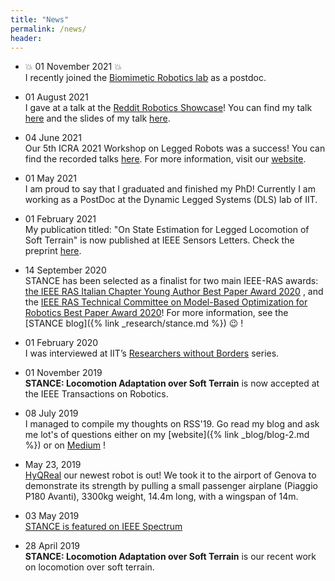 ```yaml
---
title: "News"
permalink: /news/
header:
---
```


- :collision: 01 November 2021  :collision: <br>
I recently joined the [Biomimetic Robotics lab](https://biomimetics.mit.edu/) as a postdoc.


- 01 August 2021 <br>
I gave at a talk at the [Reddit Robotics Showcase](https://redditrobotics.com)!
You can find my talk [here](https://www.youtube.com/watch?v=HLFfAnheun8)
and the slides of my talk [here](https://slides.com/shamelfahmi/r-robotics/fullscreen).

- 04 June 2021<br>
Our 5th ICRA 2021 Workshop on Legged Robots was a success!
You can find the recorded talks [here](https://www.youtube.com/watch?v=XP6zJYfjAOk&list=PLY45TGWcpM7yXzVnjf96OD8gUX8VCIid3). 
For more information, visit our [website](http://www.leggedrobots.org/).

- 01 May 2021<br>
I am proud to say that I graduated and finished my PhD! Currently I am working as a PostDoc at the Dynamic Legged Systems (DLS) lab of IIT.


- 01 February 2021<br>
My publication titled: 
"On State Estimation for Legged Locomotion of Soft Terrain"
is now published at IEEE Sensors Letters.
Check the preprint [here](https://arxiv.org/pdf/2101.02279.pdf).

- 14 September 2020 <br>
 STANCE has been selected as a finalist for two main IEEE-RAS awards:
[the IEEE RAS Italian Chapter Young Author Best Paper Award 2020](http://www.i-ras.it/node/129)
, and the [IEEE RAS Technical Committee on Model-Based Optimization for Robotics Best Paper Award 2020](https://www.ieee-ras.org/model-based-optimization-for-robotics/362-news/news-tc-on-model-based-optimization-for-robotics/1694-2019-tc-on-model-based-optimization-for-robotics-best-paper-award)!
For more information, see the [STANCE blog]({% link _research/stance.md %}) :wink: !

- 01 February 2020 <br>
I was interviewed at IIT’s [Researchers without Borders](https://opentalk.iit.it/ricercatori-senza-frontiere-egitto/]) series.

- 01 November 2019  <br>
**STANCE: Locomotion Adaptation over Soft Terrain**
is now accepted at the IEEE Transactions on Robotics. 

- 08 July 2019 <br>
I managed to compile my thoughts on RSS'19. Go read my blog and ask me lot's of questions
either on my [website]({% link _blog/blog-2.md %}) or on [Medium](https://medium.com/@shamelfahmi/my-thoughts-on-rss19-feff8f8dfc57) !

- May 23, 2019 <br>
<a href="https://dls.iit.it/robots1/hyqreal">HyQReal</a>
 our newest robot is out! We took it to the airport of Genova to demonstrate its strength by pulling a small passenger airplane (Piaggio P180 Avanti), 3300kg weight, 14.4m long, with a wingspan of 14m. 


- 03 May 2019 <br>
  [STANCE is featured on IEEE Spectrum](https://spectrum.ieee.org/automaton/robotics/robotics-hardware/video-friday-watch-this-robocop-make-a-traffic-stop)

- 28 April 2019 <br>
  **STANCE: Locomotion Adaptation over Soft Terrain** is our recent work on locomotion over soft terrain.<br>
 
